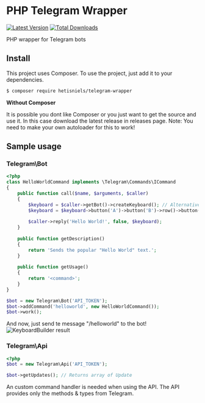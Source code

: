 # PHP Telegram Wrapper

[![Latest Version](https://img.shields.io/packagist/v/hetisniels/telegram-wrapper.svg?style=flat)](https://packagist.org/packages/hetisniels/telegram-wrapper)
[![Total Downloads](https://img.shields.io/packagist/dt/hetisniels/telegram-wrapper.svg?style=flat)](https://packagist.org/packages/hetisniels/telegram-wrapper)

PHP wrapper for Telegram bots

## Install

This project uses Composer. To use the project, just add it to your dependencies.

``` bash
$ composer require hetisniels/telegram-wrapper
```
**Without Composer**

It is possible you dont like Composer or you just want to get the source and use it. In this case download the latest release in releases page.
Note: You need to make your own autoloader for this to work!

## Sample usage
### Telegram\Bot
``` php
<?php
class HelloWorldCommand implements \Telegram\Commands\ICommand
{
	public function call($name, $arguments, $caller)
	{
		$keyboard = $caller->getBot()->createKeyboard(); // Alternative: $keyboard = new KeyboardBuilder();
		$keyboard = $keyboard->button('A')->button('B')->row()->button('C')->button('D')->row()->setResizable(true)->setOneTime(true)->keyboard();
		
		$caller->reply('Hello World!', false, $keyboard);
	}
	
	public function getDescription()
	{
		return 'Sends the popular "Hello World" text.';
	}
	
	public function getUsage()
	{
		return '<command>';
	}
}

$bot = new Telegram\Bot('API_TOKEN');
$bot->addCommand('helloworld', new HelloWorldCommand());
$bot->work();
```
And now, just send te message "/helloworld" to the bot!
![KeyboardBuilder result](http://ndat.nl/f1436874735.png)

### Telegram\Api
``` php
<?php
$bot = new Telegram\Api('API_TOKEN');

$bot->getUpdates(); // Returns array of Update
```
An custom command handler is needed when using the API.
The API provides only the methods & types from Telegram.

